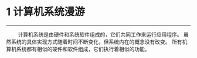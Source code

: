 # 1 计算机系统漫游
***

&emsp;&emsp;
计算机系统是由硬件和系统软件组成的，它们共同工作来运行应用程序。
虽然系统的具体实现方式随着时间不断变化，但系统内在的概念没有改变。
所有机算机系统都有相似的硬件和软件组成，它们执行着相似的功能。